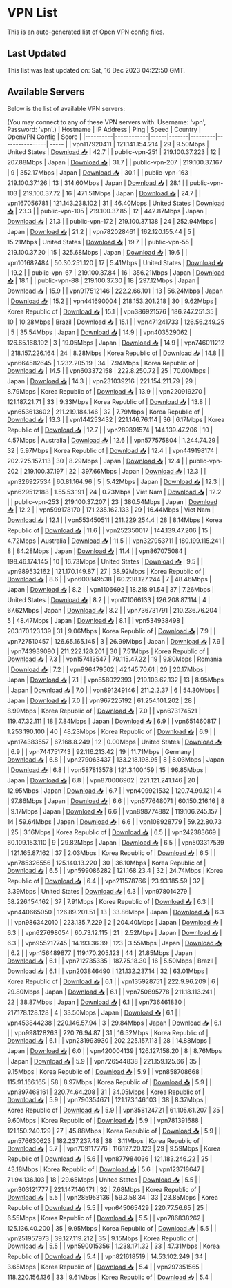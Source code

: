 # VPN List

This is an auto-generated list of Open VPN config files.

## Last Updated

This list was last updated on: Sat, 16 Dec 2023 04:22:50 GMT.

## Available Servers

Below is the list of available VPN servers:

(You may connect to any of these VPN servers with: Username: 'vpn', Password: 'vpn'.)
| Hostname | IP Address | Ping | Speed | Country | OpenVPN Config | Score |
|----------|------------|------|-------|---------|----------------| ----- |
| vpn117920411 | 121.141.154.214 | 29 | 9.50Mbps | United States | [Download 📥](./configs/server_0_US.ovpn) | 42.7 |
| public-vpn-251 | 219.100.37.223 | 12 | 207.88Mbps | Japan | [Download 📥](./configs/server_1_JP.ovpn) | 31.7 |
| public-vpn-207 | 219.100.37.167 | 9 | 352.17Mbps | Japan | [Download 📥](./configs/server_2_JP.ovpn) | 30.1 |
| public-vpn-163 | 219.100.37.126 | 13 | 314.60Mbps | Japan | [Download 📥](./configs/server_3_JP.ovpn) | 28.1 |
| public-vpn-103 | 219.100.37.72 | 16 | 471.51Mbps | Japan | [Download 📥](./configs/server_4_JP.ovpn) | 24.7 |
| vpn167056781 | 121.143.238.102 | 31 | 46.40Mbps | United States | [Download 📥](./configs/server_5_US.ovpn) | 23.3 |
| public-vpn-105 | 219.100.37.85 | 12 | 442.87Mbps | Japan | [Download 📥](./configs/server_6_JP.ovpn) | 21.3 |
| public-vpn-172 | 219.100.37.138 | 24 | 252.94Mbps | Japan | [Download 📥](./configs/server_7_JP.ovpn) | 21.2 |
| vpn782028461 | 162.120.155.44 | 5 | 15.21Mbps | United States | [Download 📥](./configs/server_8_US.ovpn) | 19.7 |
| public-vpn-55 | 219.100.37.20 | 15 | 325.68Mbps | Japan | [Download 📥](./configs/server_9_JP.ovpn) | 19.6 |
| vpn101682484 | 50.30.251.120 | 17 | 5.41Mbps | United States | [Download 📥](./configs/server_10_US.ovpn) | 19.2 |
| public-vpn-67 | 219.100.37.84 | 16 | 356.21Mbps | Japan | [Download 📥](./configs/server_11_JP.ovpn) | 18.1 |
| public-vpn-88 | 219.100.37.30 | 18 | 297.12Mbps | Japan | [Download 📥](./configs/server_12_JP.ovpn) | 15.9 |
| vpn917512146 | 222.2.66.101 | 13 | 56.24Mbps | Japan | [Download 📥](./configs/server_13_JP.ovpn) | 15.2 |
| vpn441690004 | 218.153.201.218 | 30 | 9.62Mbps | Korea Republic of | [Download 📥](./configs/server_14_KR.ovpn) | 15.1 |
| vpn386921576 | 186.247.251.35 | 10 | 10.28Mbps | Brazil | [Download 📥](./configs/server_15_BR.ovpn) | 15.1 |
| vpn471241733 | 126.56.249.25 | 5 | 35.54Mbps | Japan | [Download 📥](./configs/server_16_JP.ovpn) | 14.9 |
| vpn403529062 | 126.65.168.192 | 3 | 19.05Mbps | Japan | [Download 📥](./configs/server_17_JP.ovpn) | 14.9 |
| vpn746011212 | 218.157.226.164 | 24 | 8.28Mbps | Korea Republic of | [Download 📥](./configs/server_18_KR.ovpn) | 14.8 |
| vpn664582645 | 1.232.205.19 | 34 | 7.94Mbps | Korea Republic of | [Download 📥](./configs/server_19_KR.ovpn) | 14.5 |
| vpn603372158 | 222.8.250.72 | 25 | 70.00Mbps | Japan | [Download 📥](./configs/server_20_JP.ovpn) | 14.3 |
| vpn231039216 | 221.154.211.79 | 29 | 8.79Mbps | Korea Republic of | [Download 📥](./configs/server_21_KR.ovpn) | 13.9 |
| vpn220919270 | 121.187.21.71 | 33 | 9.33Mbps | Korea Republic of | [Download 📥](./configs/server_22_KR.ovpn) | 13.8 |
| vpn653613602 | 211.219.184.146 | 32 | 7.79Mbps | Korea Republic of | [Download 📥](./configs/server_23_KR.ovpn) | 13.3 |
| vpn144253432 | 221.146.76.114 | 36 | 6.17Mbps | Korea Republic of | [Download 📥](./configs/server_24_KR.ovpn) | 12.7 |
| vpn289891574 | 144.139.47.206 | 10 | 4.57Mbps | Australia | [Download 📥](./configs/server_25_AU.ovpn) | 12.6 |
| vpn577575804 | 1.244.74.29 | 32 | 5.97Mbps | Korea Republic of | [Download 📥](./configs/server_26_KR.ovpn) | 12.4 |
| vpn449198174 | 202.225.157.113 | 30 | 8.29Mbps | Japan | [Download 📥](./configs/server_27_JP.ovpn) | 12.4 |
| public-vpn-202 | 219.100.37.197 | 22 | 397.66Mbps | Japan | [Download 📥](./configs/server_28_JP.ovpn) | 12.3 |
| vpn326927534 | 60.81.164.96 | 5 | 5.42Mbps | Japan | [Download 📥](./configs/server_29_JP.ovpn) | 12.3 |
| vpn629512188 | 1.55.53.191 | 24 | 0.73Mbps | Viet Nam | [Download 📥](./configs/server_30_VN.ovpn) | 12.2 |
| public-vpn-253 | 219.100.37.207 | 23 | 380.54Mbps | Japan | [Download 📥](./configs/server_31_JP.ovpn) | 12.2 |
| vpn599178170 | 171.235.162.133 | 29 | 16.44Mbps | Viet Nam | [Download 📥](./configs/server_32_VN.ovpn) | 12.1 |
| vpn553450511 | 211.229.254.4 | 28 | 8.14Mbps | Korea Republic of | [Download 📥](./configs/server_33_KR.ovpn) | 11.6 |
| vpn252350017 | 144.139.47.206 | 15 | 4.72Mbps | Australia | [Download 📥](./configs/server_34_AU.ovpn) | 11.5 |
| vpn327953711 | 180.199.115.241 | 8 | 84.28Mbps | Japan | [Download 📥](./configs/server_35_JP.ovpn) | 11.4 |
| vpn867075084 | 198.46.174.145 | 10 | 16.73Mbps | United States | [Download 📥](./configs/server_36_US.ovpn) | 9.5 |
| vpn989532162 | 121.170.149.87 | 27 | 38.92Mbps | Korea Republic of | [Download 📥](./configs/server_37_KR.ovpn) | 8.6 |
| vpn600849538 | 60.238.127.244 | 7 | 48.46Mbps | Japan | [Download 📥](./configs/server_38_JP.ovpn) | 8.2 |
| vpn1106692 | 18.218.91.54 | 37 | 7.26Mbps | United States | [Download 📥](./configs/server_39_US.ovpn) | 8.2 |
| vpn171066133 | 126.208.87.114 | 4 | 67.62Mbps | Japan | [Download 📥](./configs/server_40_JP.ovpn) | 8.2 |
| vpn736731791 | 210.236.76.204 | 5 | 48.47Mbps | Japan | [Download 📥](./configs/server_41_JP.ovpn) | 8.1 |
| vpn534938498 | 203.170.123.139 | 31 | 9.06Mbps | Korea Republic of | [Download 📥](./configs/server_42_KR.ovpn) | 7.9 |
| vpn727510457 | 126.65.165.145 | 3 | 26.99Mbps | Japan | [Download 📥](./configs/server_43_JP.ovpn) | 7.9 |
| vpn743939090 | 211.222.128.201 | 30 | 7.51Mbps | Korea Republic of | [Download 📥](./configs/server_44_KR.ovpn) | 7.3 |
| vpn157413547 | 79.115.47.22 | 19 | 9.80Mbps | Romania | [Download 📥](./configs/server_45_RO.ovpn) | 7.2 |
| vpn996479502 | 42.145.70.61 | 20 | 20.17Mbps | Japan | [Download 📥](./configs/server_46_JP.ovpn) | 7.1 |
| vpn858022393 | 219.103.62.132 | 13 | 8.95Mbps | Japan | [Download 📥](./configs/server_47_JP.ovpn) | 7.0 |
| vpn891249146 | 211.2.2.37 | 6 | 54.30Mbps | Japan | [Download 📥](./configs/server_48_JP.ovpn) | 7.0 |
| vpn967225192 | 61.254.101.202 | 28 | 8.99Mbps | Korea Republic of | [Download 📥](./configs/server_49_KR.ovpn) | 7.0 |
| vpn673174521 | 119.47.32.111 | 18 | 7.84Mbps | Japan | [Download 📥](./configs/server_50_JP.ovpn) | 6.9 |
| vpn651460817 | 1.253.190.100 | 40 | 48.23Mbps | Korea Republic of | [Download 📥](./configs/server_51_KR.ovpn) | 6.9 |
| vpn174383557 | 67.168.8.249 | 12 | 0.00Mbps | United States | [Download 📥](./configs/server_52_US.ovpn) | 6.9 |
| vpn744751743 | 92.116.213.42 | 19 | 11.71Mbps | Germany | [Download 📥](./configs/server_53_DE.ovpn) | 6.8 |
| vpn279063437 | 133.218.198.95 | 8 | 8.03Mbps | Japan | [Download 📥](./configs/server_54_JP.ovpn) | 6.8 |
| vpn587813578 | 121.3.100.159 | 15 | 96.85Mbps | Japan | [Download 📥](./configs/server_55_JP.ovpn) | 6.8 |
| vpn870006902 | 221.121.241.146 | 20 | 12.95Mbps | Japan | [Download 📥](./configs/server_56_JP.ovpn) | 6.7 |
| vpn409921532 | 120.74.99.121 | 4 | 97.86Mbps | Japan | [Download 📥](./configs/server_57_JP.ovpn) | 6.6 |
| vpn577648071 | 60.150.216.16 | 8 | 9.17Mbps | Japan | [Download 📥](./configs/server_58_JP.ovpn) | 6.6 |
| vpn898774882 | 119.106.245.157 | 14 | 59.64Mbps | Japan | [Download 📥](./configs/server_59_JP.ovpn) | 6.6 |
| vpn108928779 | 59.22.80.73 | 25 | 3.16Mbps | Korea Republic of | [Download 📥](./configs/server_60_KR.ovpn) | 6.5 |
| vpn242383669 | 60.109.153.110 | 9 | 29.82Mbps | Japan | [Download 📥](./configs/server_61_JP.ovpn) | 6.5 |
| vpn503317539 | 121.165.87.162 | 37 | 2.03Mbps | Korea Republic of | [Download 📥](./configs/server_62_KR.ovpn) | 6.5 |
| vpn785326556 | 125.140.13.220 | 30 | 36.10Mbps | Korea Republic of | [Download 📥](./configs/server_63_KR.ovpn) | 6.5 |
| vpn599086282 | 121.168.23.4 | 32 | 24.74Mbps | Korea Republic of | [Download 📥](./configs/server_64_KR.ovpn) | 6.4 |
| vpn211578766 | 23.93.185.59 | 32 | 3.39Mbps | United States | [Download 📥](./configs/server_65_US.ovpn) | 6.3 |
| vpn978014279 | 58.226.154.162 | 37 | 7.91Mbps | Korea Republic of | [Download 📥](./configs/server_66_KR.ovpn) | 6.3 |
| vpn440665050 | 126.89.201.51 | 13 | 33.86Mbps | Japan | [Download 📥](./configs/server_67_JP.ovpn) | 6.3 |
| vpn986342010 | 223.135.7.229 | 2 | 204.40Mbps | Japan | [Download 📥](./configs/server_68_JP.ovpn) | 6.3 |
| vpn627698054 | 60.73.12.115 | 21 | 2.52Mbps | Japan | [Download 📥](./configs/server_69_JP.ovpn) | 6.3 |
| vpn955217745 | 14.193.36.39 | 123 | 3.55Mbps | Japan | [Download 📥](./configs/server_70_JP.ovpn) | 6.2 |
| vpn156489877 | 119.170.205.123 | 44 | 21.85Mbps | Japan | [Download 📥](./configs/server_71_JP.ovpn) | 6.1 |
| vpn712735335 | 187.75.18.30 | 16 | 5.50Mbps | Brazil | [Download 📥](./configs/server_72_BR.ovpn) | 6.1 |
| vpn203846490 | 121.132.237.14 | 32 | 63.01Mbps | Korea Republic of | [Download 📥](./configs/server_73_KR.ovpn) | 6.1 |
| vpn135928751 | 222.9.96.209 | 6 | 29.80Mbps | Japan | [Download 📥](./configs/server_74_JP.ovpn) | 6.1 |
| vpn750895778 | 211.18.113.241 | 22 | 38.87Mbps | Japan | [Download 📥](./configs/server_75_JP.ovpn) | 6.1 |
| vpn736461830 | 217.178.128.128 | 4 | 33.50Mbps | Japan | [Download 📥](./configs/server_76_JP.ovpn) | 6.1 |
| vpn453844238 | 220.146.57.94 | 3 | 29.84Mbps | Japan | [Download 📥](./configs/server_77_JP.ovpn) | 6.1 |
| vpn998128263 | 220.76.94.87 | 31 | 16.52Mbps | Korea Republic of | [Download 📥](./configs/server_78_KR.ovpn) | 6.1 |
| vpn231993930 | 202.225.157.113 | 28 | 14.88Mbps | Japan | [Download 📥](./configs/server_79_JP.ovpn) | 6.0 |
| vpn420004139 | 126.127.158.20 | 8 | 8.76Mbps | Japan | [Download 📥](./configs/server_80_JP.ovpn) | 5.9 |
| vpn726544838 | 221.159.125.66 | 35 | 9.15Mbps | Korea Republic of | [Download 📥](./configs/server_81_KR.ovpn) | 5.9 |
| vpn858708668 | 115.91.166.165 | 58 | 8.97Mbps | Korea Republic of | [Download 📥](./configs/server_82_KR.ovpn) | 5.9 |
| vpn397468161 | 220.74.64.208 | 31 | 34.05Mbps | Korea Republic of | [Download 📥](./configs/server_83_KR.ovpn) | 5.9 |
| vpn790354671 | 121.173.146.103 | 38 | 8.37Mbps | Korea Republic of | [Download 📥](./configs/server_84_KR.ovpn) | 5.9 |
| vpn358124721 | 61.105.61.207 | 35 | 9.60Mbps | Korea Republic of | [Download 📥](./configs/server_85_KR.ovpn) | 5.9 |
| vpn781391688 | 121.150.240.129 | 27 | 45.88Mbps | Korea Republic of | [Download 📥](./configs/server_86_KR.ovpn) | 5.9 |
| vpn576630623 | 182.237.237.48 | 38 | 3.11Mbps | Korea Republic of | [Download 📥](./configs/server_87_KR.ovpn) | 5.7 |
| vpn709117776 | 116.127.20.123 | 29 | 9.59Mbps | Korea Republic of | [Download 📥](./configs/server_88_KR.ovpn) | 5.6 |
| vpn877984036 | 121.183.246.22 | 25 | 43.18Mbps | Korea Republic of | [Download 📥](./configs/server_89_KR.ovpn) | 5.6 |
| vpn123718647 | 71.94.136.103 | 18 | 29.65Mbps | United States | [Download 📥](./configs/server_90_US.ovpn) | 5.5 |
| vpn303121777 | 221.147.146.171 | 32 | 7.68Mbps | Korea Republic of | [Download 📥](./configs/server_91_KR.ovpn) | 5.5 |
| vpn285953136 | 59.3.58.34 | 33 | 23.85Mbps | Korea Republic of | [Download 📥](./configs/server_92_KR.ovpn) | 5.5 |
| vpn645065429 | 220.77.56.65 | 25 | 6.55Mbps | Korea Republic of | [Download 📥](./configs/server_93_KR.ovpn) | 5.5 |
| vpn786838262 | 125.136.40.200 | 35 | 9.95Mbps | Korea Republic of | [Download 📥](./configs/server_94_KR.ovpn) | 5.5 |
| vpn251957973 | 39.127.119.212 | 35 | 9.15Mbps | Korea Republic of | [Download 📥](./configs/server_95_KR.ovpn) | 5.5 |
| vpn590015356 | 1.238.171.32 | 33 | 47.31Mbps | Korea Republic of | [Download 📥](./configs/server_96_KR.ovpn) | 5.4 |
| vpn821618519 | 14.53.102.249 | 34 | 3.65Mbps | Korea Republic of | [Download 📥](./configs/server_97_KR.ovpn) | 5.4 |
| vpn297351565 | 118.220.156.136 | 33 | 9.61Mbps | Korea Republic of | [Download 📥](./configs/server_98_KR.ovpn) | 5.4 |
